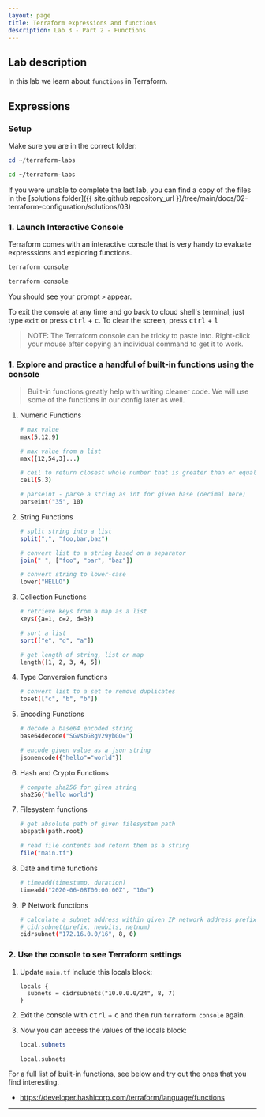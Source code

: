 ```yaml
---
layout: page
title: Terraform expressions and functions
description: Lab 3 - Part 2 - Functions
---
```


## Lab description

In this lab we learn about `functions` in Terraform.

## Expressions

### Setup

Make sure you are in the correct folder:

```powershell
cd ~/terraform-labs
```

```bash
cd ~/terraform-labs
```

If you were unable to complete the last lab, you can find a copy of the files in the [solutions folder]({{ site.github.repository_url }}/tree/main/docs/02-terraform-configuration/solutions/03)

### 1. Launch Interactive Console

Terraform comes with an interactive console that is very handy to evaluate expresssions and exploring functions.

```powershell
terraform console
```

```bash
terraform console
```

You should see your prompt `>` appear.

To exit the console at any time and go back to cloud shell's terminal, just type `exit` or press <kbd>ctrl</kbd> + <kbd>c</kbd>. To clear the screen, press <kbd>ctrl</kbd> + <kbd>l</kbd>

> NOTE: The Terraform console can be tricky to paste into. Right-click your mouse after copying an individual command to get it to work.

### 1. Explore and practice a handful of built-in functions using the console

> Built-in functions greatly help with writing cleaner code. We will use some of the functions in our config later as well.

1. Numeric Functions

    ```bash
    # max value
    max(5,12,9)
    
    # max value from a list
    max([12,54,3]...)
    
    # ceil to return closest whole number that is greater than or equal to given value
    ceil(5.3)
    
    # parseint - parse a string as int for given base (decimal here)
    parseint("35", 10)
    ```

1. String Functions

    ```bash
    # split string into a list
    split(",", "foo,bar,baz")
    
    # convert list to a string based on a separator
    join(" ", ["foo", "bar", "baz"])
    
    # convert string to lower-case
    lower("HELLO")
    ```

1. Collection Functions

    ```bash
    # retrieve keys from a map as a list
    keys({a=1, c=2, d=3})
    
    # sort a list
    sort(["e", "d", "a"])
    
    # get length of string, list or map
    length([1, 2, 3, 4, 5])
    ```

1. Type Conversion functions

    ```bash
    # convert list to a set to remove duplicates 
    toset(["c", "b", "b"])
    ```

1. Encoding Functions

    ```bash
    # decode a base64 encoded string
    base64decode("SGVsbG8gV29ybGQ=")
    
    # encode given value as a json string
    jsonencode({"hello"="world"})
    ```

1. Hash and Crypto Functions

    ```bash
    # compute sha256 for given string
    sha256("hello world")
    ```

1. Filesystem functions

    ```bash
    # get absolute path of given filesystem path
    abspath(path.root)
    
    # read file contents and return them as a string
    file("main.tf")
    ```

1. Date and time functions

    ```bash
    # timeadd(timestamp, duration)
    timeadd("2020-06-08T00:00:00Z", "10m")
    ```

1. IP Network functions

    ```bash
    # calculate a subnet address within given IP network address prefix.
    # cidrsubnet(prefix, newbits, netnum)
    cidrsubnet("172.16.0.0/16", 8, 0)
    ```

### 2. Use the console to see Terraform settings

1. Update `main.tf` include this locals block:

    ```hcl
    locals {
      subnets = cidrsubnets("10.0.0.0/24", 8, 7)
    }
    ```

1. Exit the console with <kbd>ctrl</kbd> + <kbd>c</kbd> and then run `terraform console` again.

1. Now you can access the values of the locals block:

    ```powershell
    local.subnets
    ```

    ```bash
    local.subnets
    ```

For a full list of built-in functions, see below and try out the ones that you find interesting.

* <https://developer.hashicorp.com/terraform/language/functions>

---

